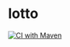 # lotto

[![CI with Maven](https://github.com/magikabdul/lotto/actions/workflows/ci.yml/badge.svg)](https://github.com/magikabdul/lotto/actions/workflows/ci.yml)
